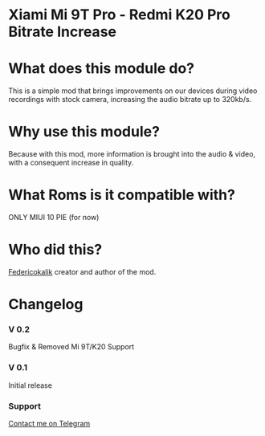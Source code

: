 # Xiami Mi 9T Pro - Redmi K20 Pro Bitrate Increase

# What does this module do?
This is a simple mod that brings improvements on our devices during video recordings with stock camera, increasing the audio bitrate up to 320kb/s.

# Why use this module?

Because with this mod, more information is brought into the audio & video, with a consequent increase in quality.

# What Roms is it compatible with?

ONLY MIUI 10 PIE (for now)

# Who did this?

[Federicokalik](https://github.com/Federicokalik) creator and author of the mod.

# Changelog

### V 0.2

Bugfix & Removed Mi 9T/K20 Support

### V 0.1

Initial release

### Support

[Contact me on Telegram](https://t.me/federicokalik)
